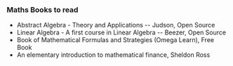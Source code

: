 ### Maths Books to read

* Abstract Algebra - Theory and Applications -- Judson, Open Source
* Linear Algebra - A first course in Linear Algebra -- Beezer, Open Source
* Book of Mathematical Formulas and Strategies (Omega Learn), Free Book
* An elementary introduction to mathematical finance, Sheldon Ross
